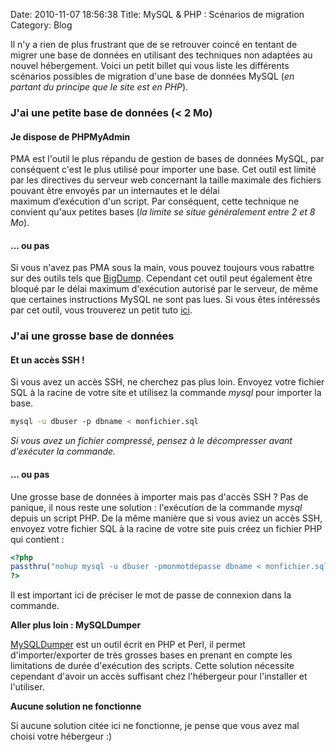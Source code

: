 Date: 2010-11-07 18:56:38
Title: MySQL & PHP : Scénarios de migration
Category: Blog

Il n'y a rien de plus frustrant que de se retrouver coincé en tentant de migrer une base de données en utilisant des techniques non adaptées au nouvel hébergement. Voici un petit billet qui vous liste les différents scénarios possibles de migration d'une base de données MySQL (_en partant du principe que le site est en PHP_).

### J'ai une petite base de données (&lt; 2 Mo)

#### Je dispose de PHPMyAdmin

PMA est l'outil le plus répandu de gestion de bases de données MySQL, par conséquent c'est le plus utilisé pour importer une base. Cet outil est limité par les directives du serveur web concernant la taille maximale des fichiers pouvant être envoyés par un internautes et le délai maximum d’exécution d'un script. Par conséquent, cette technique ne convient qu'aux petites bases (_la limite se situe généralement entre 2 et 8 Mo_).

#### ... ou pas

Si vous n'avez pas PMA sous la main, vous pouvez toujours vous rabattre sur des outils tels que [BigDump](http://www.ozerov.de/bigdump.php). Cependant cet outil peut également être bloqué par le délai maximum d'exécution autorisé par le serveur, de même que certaines instructions MySQL ne sont pas lues. Si vous êtes intéressés par cet outil, vous trouverez un petit tuto [ici](http://drupal.org/node/43024).

### J'ai une grosse base de données

#### Et un accès SSH !

Si vous avez un accès SSH, ne cherchez pas plus loin. Envoyez votre fichier SQL à la racine de votre site et utilisez la commande _mysql_ pour importer la base.
     
``` bash
mysql -u dbuser -p dbname < monfichier.sql
```

_Si vous avez un fichier compressé, pensez à le décompresser avant d'exécuter la commande._

#### ... ou pas

Une grosse base de données à importer mais pas d'accès SSH ? Pas de panique, il nous reste une solution : l'exécution de la commande _mysql_ depuis un script PHP. De la même manière que si vous aviez un accès SSH, envoyez votre fichier SQL à la racine de votre site puis créez un fichier PHP qui contient :

``` php
<?php
passthru("nohup mysql -u dbuser -pmonmotdepasse dbname < monfichier.sql");
?>
```

Il est important ici de préciser le mot de passe de connexion dans la commande.

**Aller plus loin : MySQLDumper**

[MySQLDumper](http://www.mysqldumper.net/) est un outil écrit en PHP et Perl, il permet d'importer/exporter de très grosses bases en prenant en compte les limitations de durée d'exécution des scripts. Cette solution nécessite cependant d'avoir un accès suffisant chez l'hébergeur pour l'installer et l'utiliser.

**Aucune solution ne fonctionne**

Si aucune solution citée ici ne fonctionne, je pense que vous avez mal choisi votre hébergeur :)
